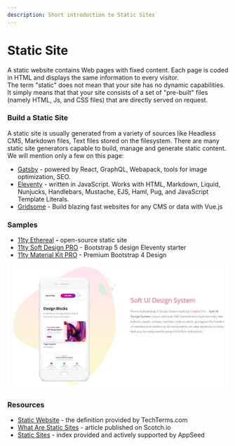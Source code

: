 ```yaml
---
description: Short introduction to Static Sites
---
```


# Static Site

A static website contains Web pages with fixed content. Each page is coded in HTML and displays the same information to every visitor.  
The term "static" does not mean that your site has no dynamic capabilities. It simply means that that your site consists of a set of "pre-built" files \(namely HTML, Js, and CSS files\) that are directly served on request.



### Build a Static Site

A static site is usually generated from a variety of sources like Headless CMS, Markdown files, Text files stored on the filesystem. There are many static site generators capable to build, manage and generate static content. We will mention only a few on this page:

* [Gatsby](http://gatsbyjs.org) - powered by React, GraphQL, Webapack, tools for image optimization, SEO.
* [Eleventy](https://11ty.io/) - written in JavaScript. Works with HTML, Markdown, Liquid, Nunjucks, Handlebars, Mustache, EJS, Haml, Pug, and JavaScript Template Literals.
* [Gridsome](https://gridsome.org/) - Build blazing fast websites for any CMS or data with Vue.js 



### Samples

* [11ty Ethereal](https://appseed.us/static-site/eleventy-html5up-ethereal) **-** open-source static site
* [11ty Soft Design PRO](https://appseed.us/product/eleventy-soft-ui-pro) - Bootstrap 5 design Eleventy starter
* [11ty Material Kit PRO](https://appseed.us/static-site/eleventy-material-kit-pro) - Premium Bootstrap 4 Design

![Static Site - Soft UI Design System](../../.gitbook/assets/11ty-soft-design-system-pro.jpg)



### Resources

* [Static Website](https://techterms.com/definition/staticwebsite) - the definition provided by TechTerms.com
* [What Are Static Sites](https://scotch.io/bar-talk/5-reasons-static-sites-rock) - article published on Scotch.io
* [Static Sites](https://appseed.us/static-site) - index provided and actively supported by AppSeed

